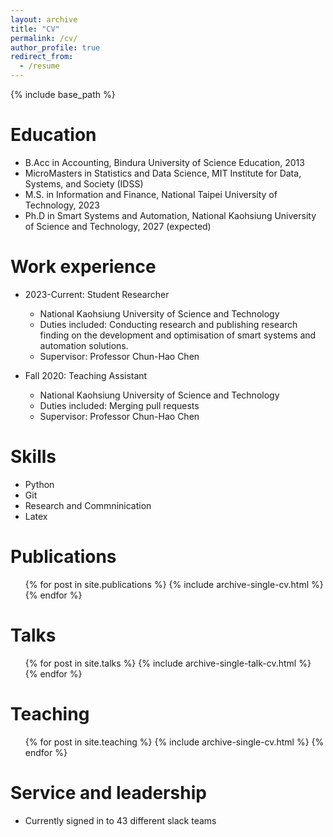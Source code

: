 ```yaml
---
layout: archive
title: "CV"
permalink: /cv/
author_profile: true
redirect_from:
  - /resume
---
```


{% include base_path %}

Education
======
* B.Acc in Accounting, Bindura University of Science Education, 2013
* MicroMasters in Statistics and Data Science, MIT Institute for Data, Systems, and Society (IDSS)
* M.S. in Information and Finance, National Taipei University of Technology, 2023
* Ph.D in Smart Systems and Automation, National Kaohsiung University of Science and Technology, 2027 (expected)

Work experience
======
* 2023-Current: Student Researcher
  * National Kaohsiung University of Science and Technology
  * Duties included: Conducting research and publishing research finding on the development and optimisation of smart systems and automation solutions.
  * Supervisor: Professor Chun-Hao Chen

* Fall 2020: Teaching Assistant
  * National Kaohsiung University of Science and Technology
  * Duties included: Merging pull requests
  * Supervisor: Professor Chun-Hao Chen
  
Skills
======
* Python
* Git
* Research and Commninication
* Latex

Publications
======
  <ul>{% for post in site.publications %}
    {% include archive-single-cv.html %}
  {% endfor %}</ul>
  
Talks
======
  <ul>{% for post in site.talks %}
    {% include archive-single-talk-cv.html %}
  {% endfor %}</ul>
  
Teaching
======
  <ul>{% for post in site.teaching %}
    {% include archive-single-cv.html %}
  {% endfor %}</ul>
  
Service and leadership
======
* Currently signed in to 43 different slack teams
